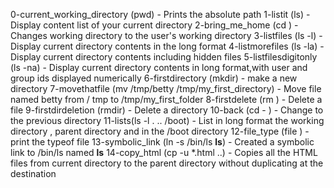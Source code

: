 0-current_working_directory (pwd) - Prints the absolute path 
1-listit (ls) - Display content list of your current directory
2-bring_me_home (cd  ) - Changes working directory to the user's working directory
3-listfiles (ls -l) - Display current directory contents in  the long format
4-listmorefiles (ls -la) - Display current directory contents including hidden files
5-listfilesdigitonly (ls -na) - Display current directory contents in long format,with user and group ids displayed numerically
6-firstdirectory (mkdir) - make a new directory
7-movethatfile (mv /tmp/betty /tmp/my_first_directory) - Move file named betty from / tmp to /tmp/my_first_folder
8-firstdelete (rm ) - Delete a file
9-firstdirdeletion (rmdir) - Delete a directory
10-back (cd - ) - Change to the previous directory
11-lists(ls -l . .. /boot) - List in long format the working directory , parent directory and in the /boot directory
12-file_type (file ) - print the typeof file
13-symbolic_link (ln -s /bin/ls __ls__) - Created a symbolic link to /bin/ls named __ls__
14-copy_html (cp -u *.html ..) - Copies all the HTML files from current directory to the parent directory without duplicating at the destination 
